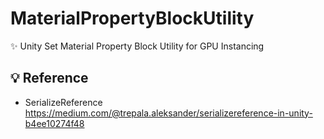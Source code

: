 # MaterialPropertyBlockUtility
 ✨ Unity Set Material Property Block Utility for GPU Instancing
## 💡 Reference
 * SerializeReference https://medium.com/@trepala.aleksander/serializereference-in-unity-b4ee10274f48
